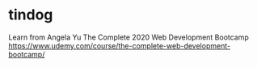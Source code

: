 # tindog
Learn from Angela Yu
The Complete 2020 Web Development Bootcamp
https://www.udemy.com/course/the-complete-web-development-bootcamp/
